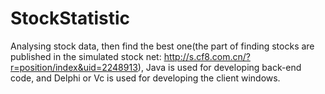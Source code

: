# StockStatistic
Analysing stock data, then find the best one(the part of finding stocks are published in the simulated stock net: http://s.cf8.com.cn/?r=position/index&uid=2248913), Java is used for developing back-end code, and Delphi or Vc is used for developing the client windows.

